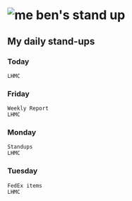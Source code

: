 # ![me](https://avatars2.githubusercontent.com/u/5232044?s=50&v=4) ben's stand up

## My daily stand-ups
 
### Today

    LHMC

### Friday
 
    Weekly Report
    LHMC

### Monday

    Standups
    LHMC

### Tuesday

    FedEx items
    LHMC
